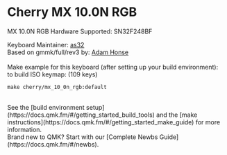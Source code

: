# Cherry MX 10.0N RGB

MX 10.0N RGB
Hardware Supported: SN32F248BF

Keyboard Maintainer: [as32](https://github.com/as32)<br />
Based on gmmk/full/rev3 by: [Adam Honse](https://github.com/CalcProgrammer1)<br />
<br />
Make example for this keyboard (after setting up your build environment):<br />
to build ISO keymap: (109 keys)

    make cherry/mx_10_0n_rgb:default

<br />
See the [build environment setup](https://docs.qmk.fm/#/getting_started_build_tools) and the [make instructions](https://docs.qmk.fm/#/getting_started_make_guide) for more information.<br />
Brand new to QMK? Start with our [Complete Newbs Guide](https://docs.qmk.fm/#/newbs).
